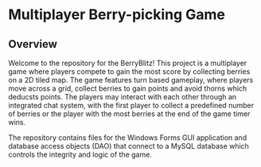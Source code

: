 # Multiplayer Berry-picking Game

## Overview

Welcome to the repository for the BerryBlitz! This project is a multiplayer game where players compete to gain the most score by collecting berries on a 2D tiled map. The game features turn based gameplay, where players move across a grid, collect berries to gain points and avoid thorns which deducsts points. The players may interact with each other through an integrated chat system, with the first player to collect a predefined number of berries or the player with the most berries at the end of the game timer wins.

The repository contains files for the Windows Forms GUI application and database access objects (DAO) that connect to a MySQL database which controls the integrity and logic of the game.
